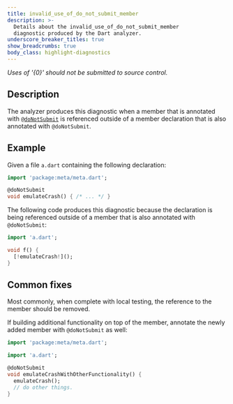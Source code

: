 ```yaml
---
title: invalid_use_of_do_not_submit_member
description: >-
  Details about the invalid_use_of_do_not_submit_member
  diagnostic produced by the Dart analyzer.
underscore_breaker_titles: true
show_breadcrumbs: true
body_class: highlight-diagnostics
---
```


_Uses of '{0}' should not be submitted to source control._

## Description

The analyzer produces this diagnostic when a member that is annotated with
[`@doNotSubmit`][meta-doNotSubmit] is referenced outside of a member
declaration that is also annotated with `@doNotSubmit`.

## Example

Given a file `a.dart` containing the following declaration:

```dart
import 'package:meta/meta.dart';

@doNotSubmit
void emulateCrash() { /* ... */ }
```

The following code produces this diagnostic because the declaration is
being referenced outside of a member that is also annotated with
`@doNotSubmit`:

```dart
import 'a.dart';

void f() {
  [!emulateCrash!]();
}
```

## Common fixes

Most commonly, when complete with local testing, the reference to the
member should be removed.

If building additional functionality on top of the member, annotate the
newly added member with `@doNotSubmit` as well:

```dart
import 'package:meta/meta.dart';

import 'a.dart';

@doNotSubmit
void emulateCrashWithOtherFunctionality() {
  emulateCrash();
  // do other things.
}
```

[meta-doNotSubmit]: https://pub.dev/documentation/meta/latest/meta/doNotSubmit-constant.html
